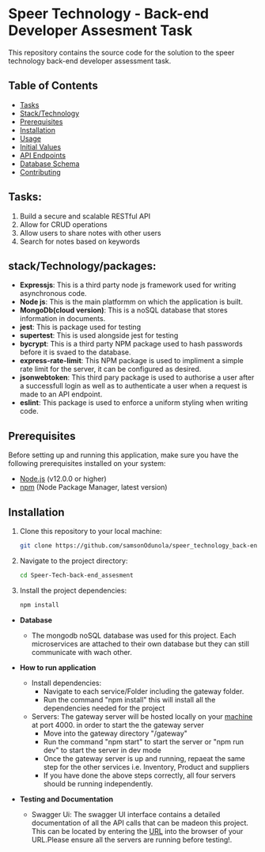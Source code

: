 # Speer Technology - Back-end Developer Assesment Task
This repository contains the source code for the solution to the speer technology back-end developer assessment task. 

## Table of Contents

- [Tasks](#tasks)
- [Stack/Technology](#stacktechnologypackages)
- [Prerequisites](#prerequisites)
- [Installation](#installation)
- [Usage](#usage)
- [Initial Values](#Initial-Values)
- [API Endpoints](#api-endpoints)
- [Database Schema](#database-schema)
- [Contributing](#contributing)

## Tasks:

1. Build a secure and scalable RESTful API
2. Allow for CRUD operations
3. Allow users to share notes with other users
4. Search for notes based on keywords

## stack/Technology/packages:

- **Expressjs**: This is a third party node js framework used for writing asynchronous code.
- **Node js**: This is the main platformm on which the application is built.  
- **MongoDb(cloud version)**: This is a noSQL database that stores information in documents.
- **jest**: This is package used for testing
- **supertest**: This is used alongside jest for testing
- **bycrypt**: This is a third party NPM package used to hash passwords before it is svaed to the database.
- **express-rate-limit**: This NPM package is used to impliment a simple rate limit for the server, it can be configured as desired.
- **jsonwebtoken**: This third pary package is used to authorise a user after a successfull login as well as to authenticate a user when a request is made to an API endpoint.
- **eslint**: This package is used to enforce a uniform styling when writing code.

## Prerequisites

Before setting up and running this application, make sure you have the following prerequisites installed on your system:

- [Node.js](https://nodejs.org/) (v12.0.0 or higher)
- [npm](https://www.npmjs.com/) (Node Package Manager, latest version)

## Installation

1. Clone this repository to your local machine:

   ```bash
   git clone https://github.com/samsonOdunola/speer_technology_back-end_assessment.git
   ```

2. Navigate to the project directory:

   ```bash
   cd Speer-Tech-back-end_assesment
   ```

3. Install the project dependencies:

   ```bash
   npm install
   ```

* **Database**

  - The mongodb noSQL database was used for this project. Each microservices are attached to their own database but they can still communicate with wach other.

* **How to run application**

  - Install dependencies:
    - Navigate to each service/Folder including the gateway folder.
    - Run the command "npm install" this will install all the dependencies needed for the project
  - Servers:
    The gateway server will be hosted locally on your [machine](http://localhost:4000) at port 4000. in order to start the the gateway server
    - Move into the gateway directory "/gateway"
    - Run the command "npm start" to start the server or "npm run dev" to start the server in dev mode
    - Once the gateway server is up and running, repaeat the same step for the other services i.e. Inventory, Product and suppliers
    - If you have done the above steps correctly, all four servers should be running independently.

* **Testing and Documentation**
  - Swagger Ui: The swagger UI interface contains a detailed documentation of all the API calls that can be madeon this project. This can be located by entering the [URL](http://localhost:4000/api-docs) into the browser of your URL.Please ensure all the servers are running before testing!.

